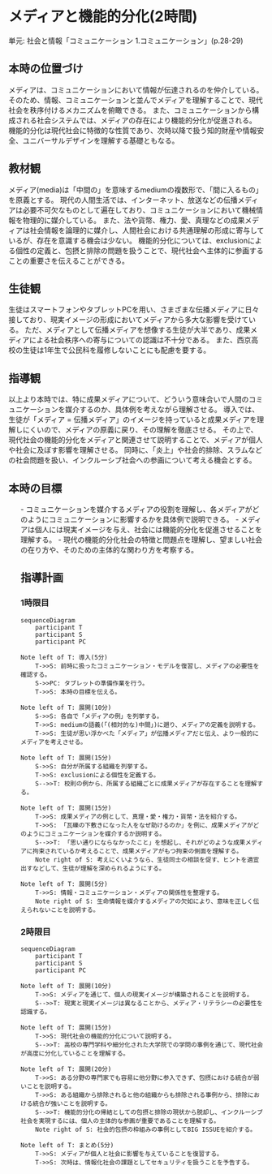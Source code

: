 # メディアと機能的分化(2時間)
単元: 社会と情報「コミュニケーション 1.コミュニケーション」(p.28-29)

## 本時の位置づけ
メディアは、コミュニケーションにおいて情報が伝達されるのを仲介している。
そのため、情報、コミュニケーションと並んでメディアを理解することで、現代社会を秩序付けるメカニズムを俯瞰できる。
また、コミュニケーションから構成される社会システムでは、メディアの存在により機能的分化が促進される。
機能的分化は現代社会に特徴的な性質であり、次時以降で扱う知的財産や情報安全、ユニバーサルデザインを理解する基礎ともなる。
## 教材観
メディア(media)は「中間の」を意味するmediumの複数形で、「間に入るもの」を原義とする。
現代の人間生活では、インターネット、放送などの伝播メディアは必要不可欠なものとして遍在しており、コミュニケーションにおいて機械情報を物理的に媒介している。
また、法や貨幣、権力、愛、真理などの成果メディアは社会情報を論理的に媒介し、人間社会における共通理解の形成に寄与しているが、存在を意識する機会は少ない。
機能的分化については、exclusionによる個性の定義と、包摂と排除の問題を扱うことで、現代社会へ主体的に参画することの重要さを伝えることができる。
## 生徒観
生徒はスマートフォンやタブレットPCを用い、さまざまな伝播メディアに日々接しており、現実イメージの形成においてメディアから多大な影響を受けている。
ただ、メディアとして伝播メディアを想像する生徒が大半であり、成果メディアによる社会秩序への寄与についての認識は不十分である。
また、西京高校の生徒は1年生で公民科を履修しないことにも配慮を要する。
## 指導観
以上より本時では、特に成果メディアについて、どういう意味合いで人間のコミュニケーションを媒介するのか、具体例を考えながら理解させる。
導入では、生徒が「メディア = 伝播メディア」のイメージを持っていると成果メディアを理解しにくいので、メディアの原義に戻り、その理解を徹底させる。
その上で、現代社会の機能的分化をメディアと関連させて説明することで、メディアが個人や社会に及ぼす影響を理解させる。
同時に、「炎上」や社会的排除、スラムなどの社会問題を扱い、インクルーシブ社会への参画について考える機会とする。
## 本時の目標
<ul>
- コミュニケーションを媒介するメディアの役割を理解し、各メディアがどのようにコミュニケーションに影響するかを具体例で説明できる。
- メディアは個人には現実イメージを与え、社会には機能的分化を促進させることを理解する。
- 現代の機能的分化社会の特徴と問題点を理解し、望ましい社会の在り方や、そのための主体的な関わり方を考察する。

## 指導計画
### 1時限目
```mermaid
sequenceDiagram
	participant T
	participant S
	participant PC

Note left of T: 導入(5分)
	T->>S: 前時に扱ったコミュニケーション・モデルを復習し、メディアの必要性を確認する。
	S->>PC: タブレットの準備作業を行う。
	T->>S: 本時の目標を伝える。

Note left of T: 展開(10分)
	S->>S: 各自で「メディアの例」を列挙する。
	T->>S: mediumの語義(「(相対的な)中間」)に遡り、メディアの定義を説明する。
	T->>S: 生徒が思い浮かべた「メディア」が伝播メディアだと伝え、より一般的にメディアを考えさせる。

Note left of T: 展開(15分)
	S->>S: 自分が所属する組織を列挙する。
	T->>S: exclusionによる個性を定義する。
	S-->>T: 校則の例から、所属する組織ごとに成果メディアが存在することを理解する。

Note left of T: 展開(15分)
	T->>S: 成果メディアの例として、真理・愛・権力・貨幣・法を紹介する。
	T->>S: 「瓦礫の下敷きになった人をなぜ助けるのか」を例に、成果メディアがどのようにコミュニケーションを媒介するか説明する。
	S-->>T: 「思い通りにならなかったこと」を想起し、それがどのような成果メディアに拘束されているか考えることで、成果メディアがもつ拘束の側面を理解する。
	Note right of S: 考えにくいようなら、生徒同士の相談を促す、ヒントを適宜出すなどして、生徒が理解を深められるようにする。

Note left of T: 展開(5分)
	T->>S: 情報・コミュニケーション・メディアの関係性を整理する。
	Note right of S: 生命情報を媒介するメディアの欠如により、意味を正しく伝えられないことを説明する。
```

### 2時限目
```mermaid
sequenceDiagram
	participant T
	participant S
	participant PC

Note left of T: 展開(10分)
	T->>S: メディアを通じて、個人の現実イメージが構築されることを説明する。
	S-->>T: 現実と現実イメージは異なることから、メディア・リテラシーの必要性を認識する。

Note left of T: 展開(15分)
	T->>S: 現代社会の機能的分化について説明する。
	S-->>T: 高校の専門学科や細分化された大学院での学問の事例を通じて、現代社会が高度に分化していることを理解する。

Note left of T: 展開(20分)
	T->>S: ある分野の専門家でも容易に他分野に参入できず、包摂における統合が弱いことを説明する。
	T->>S: ある組織から排除されると他の組織からも排除される事例から、排除における統合が強いことを説明する。
	S-->>T: 機能的分化の帰結としての包摂と排除の現状から脱却し、インクルーシブ社会を実現するには、個人の主体的な参画が重要であることを理解する。
	Note right of S: 社会的包摂の枠組みの事例としてBIG ISSUEを紹介する。

Note left of T: まとめ(5分)
	T->>S: メディアが個人と社会に影響を与えていることを復習する。
	T->>S: 次時は、情報化社会の課題としてセキュリティを扱うことを予告する。
```
